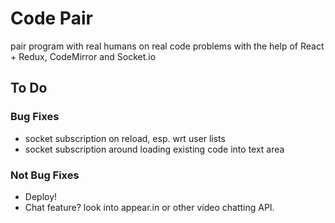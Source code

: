 # Code Pair
pair program with real humans on real code problems with the help of React + Redux, CodeMirror and Socket.io

## To Do

### Bug Fixes

* socket subscription on reload, esp. wrt user lists 
* socket subscription around loading existing code into text area 

### Not Bug Fixes

* Deploy!
* Chat feature? look into appear.in or other video chatting API.
